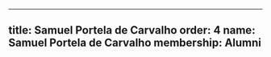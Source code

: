 ---
  title: Samuel Portela de Carvalho
  order: 4
  name: Samuel Portela de Carvalho
  membership: Alumni
  ---
  